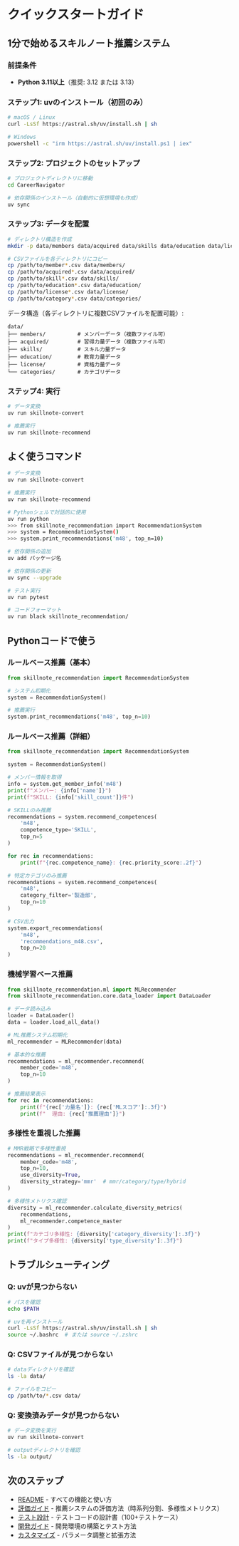 # クイックスタートガイド

## 1分で始めるスキルノート推薦システム

### 前提条件

- **Python 3.11以上**（推奨: 3.12 または 3.13）

### ステップ1: uvのインストール（初回のみ）

```bash
# macOS / Linux
curl -LsSf https://astral.sh/uv/install.sh | sh

# Windows
powershell -c "irm https://astral.sh/uv/install.ps1 | iex"
```

### ステップ2: プロジェクトのセットアップ

```bash
# プロジェクトディレクトリに移動
cd CareerNavigator

# 依存関係のインストール（自動的に仮想環境も作成）
uv sync
```

### ステップ3: データを配置

```bash
# ディレクトリ構造を作成
mkdir -p data/members data/acquired data/skills data/education data/license data/categories

# CSVファイルを各ディレクトリにコピー
cp /path/to/member*.csv data/members/
cp /path/to/acquired*.csv data/acquired/
cp /path/to/skill*.csv data/skills/
cp /path/to/education*.csv data/education/
cp /path/to/license*.csv data/license/
cp /path/to/category*.csv data/categories/
```

データ構造（各ディレクトリに複数CSVファイルを配置可能）:
```
data/
├── members/          # メンバーデータ（複数ファイル可）
├── acquired/         # 習得力量データ（複数ファイル可）
├── skills/           # スキル力量データ
├── education/        # 教育力量データ
├── license/          # 資格力量データ
└── categories/       # カテゴリデータ
```

### ステップ4: 実行

```bash
# データ変換
uv run skillnote-convert

# 推薦実行
uv run skillnote-recommend
```

## よく使うコマンド

```bash
# データ変換
uv run skillnote-convert

# 推薦実行
uv run skillnote-recommend

# Pythonシェルで対話的に使用
uv run python
>>> from skillnote_recommendation import RecommendationSystem
>>> system = RecommendationSystem()
>>> system.print_recommendations('m48', top_n=10)

# 依存関係の追加
uv add パッケージ名

# 依存関係の更新
uv sync --upgrade

# テスト実行
uv run pytest

# コードフォーマット
uv run black skillnote_recommendation/
```

## Pythonコードで使う

### ルールベース推薦（基本）

```python
from skillnote_recommendation import RecommendationSystem

# システム初期化
system = RecommendationSystem()

# 推薦実行
system.print_recommendations('m48', top_n=10)
```

### ルールベース推薦（詳細）

```python
from skillnote_recommendation import RecommendationSystem

system = RecommendationSystem()

# メンバー情報を取得
info = system.get_member_info('m48')
print(f"メンバー: {info['name']}")
print(f"SKILL: {info['skill_count']}件")

# SKILLのみ推薦
recommendations = system.recommend_competences(
    'm48',
    competence_type='SKILL',
    top_n=5
)

for rec in recommendations:
    print(f"{rec.competence_name}: {rec.priority_score:.2f}")

# 特定カテゴリのみ推薦
recommendations = system.recommend_competences(
    'm48',
    category_filter='製造部',
    top_n=10
)

# CSV出力
system.export_recommendations(
    'm48',
    'recommendations_m48.csv',
    top_n=20
)
```

### 機械学習ベース推薦

```python
from skillnote_recommendation.ml import MLRecommender
from skillnote_recommendation.core.data_loader import DataLoader

# データ読み込み
loader = DataLoader()
data = loader.load_all_data()

# ML推薦システム初期化
ml_recommender = MLRecommender(data)

# 基本的な推薦
recommendations = ml_recommender.recommend(
    member_code='m48',
    top_n=10
)

# 推薦結果表示
for rec in recommendations:
    print(f"{rec['力量名']}: {rec['MLスコア']:.3f}")
    print(f"  理由: {rec['推薦理由']}")
```

### 多様性を重視した推薦

```python
# MMR戦略で多様性重視
recommendations = ml_recommender.recommend(
    member_code='m48',
    top_n=10,
    use_diversity=True,
    diversity_strategy='mmr'  # mmr/category/type/hybrid
)

# 多様性メトリクス確認
diversity = ml_recommender.calculate_diversity_metrics(
    recommendations,
    ml_recommender.competence_master
)
print(f"カテゴリ多様性: {diversity['category_diversity']:.3f}")
print(f"タイプ多様性: {diversity['type_diversity']:.3f}")
```

## トラブルシューティング

### Q: uvが見つからない

```bash
# パスを確認
echo $PATH

# uvを再インストール
curl -LsSf https://astral.sh/uv/install.sh | sh
source ~/.bashrc  # または source ~/.zshrc
```

### Q: CSVファイルが見つからない

```bash
# dataディレクトリを確認
ls -la data/

# ファイルをコピー
cp /path/to/*.csv data/
```

### Q: 変換済みデータが見つからない

```bash
# データ変換を実行
uv run skillnote-convert

# outputディレクトリを確認
ls -la output/
```

## 次のステップ

- [README](../README.md) - すべての機能と使い方
- [評価ガイド](EVALUATION.md) - 推薦システムの評価方法（時系列分割、多様性メトリクス）
- [テスト設計](TEST_DESIGN.md) - テストコードの設計書（100+テストケース）
- [開発ガイド](../README.md#開発環境のセットアップ) - 開発環境の構築とテスト方法
- [カスタマイズ](../README.md#カスタマイズ) - パラメータ調整と拡張方法
